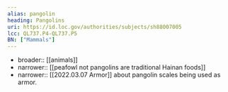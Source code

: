 ```yaml
---
alias: pangolin
heading: Pangolins
uri: https://id.loc.gov/authorities/subjects/sh88007005
lcc: QL737.P4-QL737.P5
BN: ["Mammals"]
---
```


* broader:: [[animals]]
* narrower:: [[peafowl not pangolins are traditional Hainan foods]]
* narrower:: [[2022.03.07 Armor]] about pangolin scales being used as armor. 